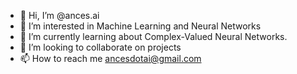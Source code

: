 - 👋 Hi, I’m @ances.ai
- 👀 I’m interested in Machine Learning and Neural Networks
- 🌱 I’m currently learning about Complex-Valued Neural Networks.
- 💞️ I’m looking to collaborate on projects 
- 📫 How to reach me ancesdotai@gmail.com

